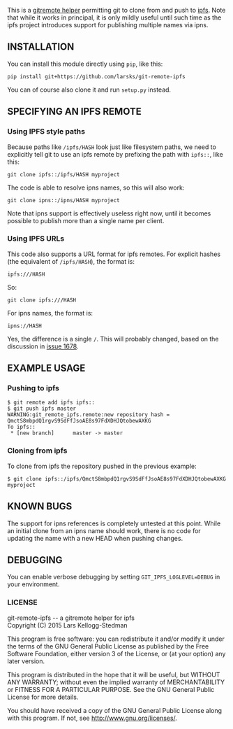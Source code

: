 This is a [gitremote helper][] permitting git to clone from and push
to [ipfs][].  Note that while it works in principal, it is only mildly
useful until such time as the ipfs project introduces support for
publishing multiple names via ipns.

[gitremote helper]: https://www.kernel.org/pub/software/scm/git/docs/gitremote-helpers.html
[ipfs]: http://ipfs.io/

## INSTALLATION

You can install this module directly using `pip`, like this:

    pip install git+https://github.com/larsks/git-remote-ipfs

You can of course also clone it and run `setup.py` instead.

## SPECIFYING AN IPFS REMOTE

### Using IPFS style paths

Because paths like `/ipfs/HASH` look just like filesystem paths, we
need to explicitly tell git to use an ipfs remote by prefixing the
path with `ipfs::`, like this:

    git clone ipfs::/ipfs/HASH myproject

The code is able to resolve ipns names, so this will also work:

    git clone ipns::/ipns/HASH myproject

Note that ipns support is effectively useless right now, until it
becomes possible to publish more than a single name per client.

### Using IPFS URLs

This code also supports a URL format for ipfs remotes.  For explicit
hashes (the equivalent of `/ipfs/HASH`), the format is:

    ipfs:///HASH

So:

    git clone ipfs:///HASH

For ipns names, the format is:

    ipns://HASH

Yes, the difference is a single `/`.  This will probably changed, based on the discussion in [issue 1678][].

[issue 1678]: https://github.com/ipfs/go-ipfs/issues/1678

## EXAMPLE USAGE

### Pushing to ipfs

    $ git remote add ipfs ipfs::
    $ git push ipfs master
    WARNING:git_remote_ipfs.remote:new repository hash = QmctS8mbpdQ1rgvS9SdFfJsoAE8s97FdXDHJQtobewAXKG
    To ipfs::
     * [new branch]      master -> master

### Cloning from ipfs

To clone from ipfs the repository pushed in the previous example:

    $ git clone ipfs::/ipfs/QmctS8mbpdQ1rgvS9SdFfJsoAE8s97FdXDHJQtobewAXKG myproject

## KNOWN BUGS

The support for ipns references is completely untested at this point.
While an initial clone from an ipns name should work, there is no code
for updating the name with a new HEAD when pushing changes.

## DEBUGGING

You can enable verbose debugging by setting `GIT_IPFS_LOGLEVEL=DEBUG`
in your environment.

### LICENSE

git-remote-ipfs -- a gitremote helper for ipfs  
Copyright (C) 2015 Lars Kellogg-Stedman

This program is free software: you can redistribute it and/or modify
it under the terms of the GNU General Public License as published by
the Free Software Foundation, either version 3 of the License, or
(at your option) any later version.

This program is distributed in the hope that it will be useful,
but WITHOUT ANY WARRANTY; without even the implied warranty of
MERCHANTABILITY or FITNESS FOR A PARTICULAR PURPOSE.  See the
GNU General Public License for more details.

You should have received a copy of the GNU General Public License
along with this program.  If not, see <http://www.gnu.org/licenses/>.

